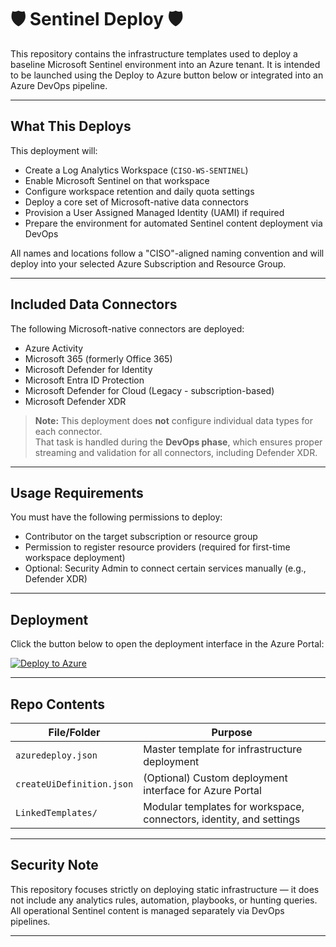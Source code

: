 # 🛡️ Sentinel Deploy 🛡️

This repository contains the infrastructure templates used to deploy a baseline Microsoft Sentinel environment into an Azure tenant. It is intended to be launched using the Deploy to Azure button below or integrated into an Azure DevOps pipeline.

---

## What This Deploys

This deployment will:

- Create a Log Analytics Workspace (`CISO-WS-SENTINEL`)
- Enable Microsoft Sentinel on that workspace
- Configure workspace retention and daily quota settings
- Deploy a core set of Microsoft-native data connectors
- Provision a User Assigned Managed Identity (UAMI) if required
- Prepare the environment for automated Sentinel content deployment via DevOps

All names and locations follow a "CISO"-aligned naming convention and will deploy into your selected Azure Subscription and Resource Group.

---

## Included Data Connectors

The following Microsoft-native connectors are deployed:

- Azure Activity
- Microsoft 365 (formerly Office 365)
- Microsoft Defender for Identity
- Microsoft Entra ID Protection
- Microsoft Defender for Cloud (Legacy - subscription-based)
- Microsoft Defender XDR 

> **Note:** This deployment does **not** configure individual data types for each connector.  
> That task is handled during the **DevOps phase**, which ensures proper streaming and validation for all connectors, including Defender XDR.

---

## Usage Requirements

You must have the following permissions to deploy:

- Contributor on the target subscription or resource group
- Permission to register resource providers (required for first-time workspace deployment)
- Optional: Security Admin to connect certain services manually (e.g., Defender XDR)

---

## Deployment

Click the button below to open the deployment interface in the Azure Portal:

[![Deploy to Azure](https://aka.ms/deploytoazurebutton)](https://portal.azure.com/#create/Microsoft.Template/uri/https%3A%2F%2Fraw.githubusercontent.com%2FJ-HEARD%2Fsentinel-deploy-ui%2Fmain%2Fazuredeploy.json)

---

## Repo Contents

| File/Folder               | Purpose                                                         |
|---------------------------|-----------------------------------------------------------------|
| `azuredeploy.json`        | Master template for infrastructure deployment                   |
| `createUiDefinition.json` | (Optional) Custom deployment interface for Azure Portal         |
| `LinkedTemplates/`        | Modular templates for workspace, connectors, identity, and settings |

---

## Security Note

This repository focuses strictly on deploying static infrastructure — it does not include any analytics rules, automation, playbooks, or hunting queries.  
All operational Sentinel content is managed separately via DevOps pipelines.

---

